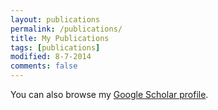 ```yaml
---
layout: publications
permalink: /publications/
title: My Publications
tags: [publications]
modified: 8-7-2014
comments: false
---
```


You can also browse my <a href="www.google.com" target="_blank">Google Scholar profile</a>.

